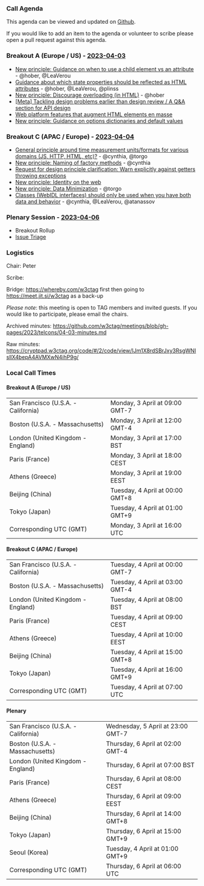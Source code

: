 ### Call Agenda

This agenda can be viewed and updated on [Github](https://github.com/w3ctag/meetings/blob/gh-pages/2023/telcons/04-03-agenda.md).

If you would like to add an item to the agenda or volunteer to scribe please open a pull request against this agenda.

### Breakout A (Europe / US) - [2023-04-03](https://www.timeanddate.com/worldclock/converter.html?iso=20230403T160000&p1=224&p2=43&p3=136&p4=195&p5=26&p6=33&p7=248&p8=235)

* [New principle: Guidance on when to use a child element vs an attribute](https://github.com/w3ctag/design-principles/issues/270) - @hober, @LeaVerou
* [Guidance about which state properties should be reflected as HTML attributes](https://github.com/w3ctag/design-principles/issues/289) - @hober, @LeaVerou, @plinss
* [New principle: Discourage overloading (in HTML)](https://github.com/w3ctag/design-principles/issues/370) - @hober
* [[Meta] Tackling design problems earlier than design review / A Q&A section for API design](https://github.com/w3ctag/design-principles/issues/319)
* [Web platform features that augment HTML elements en masse](https://github.com/w3ctag/design-principles/issues/423)
* [New principle: Guidance on options dictionaries and default values](https://github.com/w3ctag/design-principles/issues/391)

### Breakout C (APAC / Europe) - [2023-04-04](https://www.timeanddate.com/worldclock/converter.html?iso=20230404T070000&p1=224&p2=43&p3=136&p4=195&p5=26&p6=33&p7=248&p8=235)

* [General principle around time measurement units/formats for various domains (JS, HTTP, HTML, etc)?](https://github.com/w3ctag/design-principles/issues/344) - @cynthia, @torgo
* [New principle: Naming of factory methods](https://github.com/w3ctag/design-principles/issues/378) - @cynthia
* [Request for design principle clarification: Warn explicitly against getters throwing exceptions](https://github.com/w3ctag/design-principles/issues/400)
* [New principle: Identity on the web](https://github.com/w3ctag/design-principles/pull/396)
* [New principle: Data Minimization](https://github.com/w3ctag/design-principles/issues/399) - @torgo
* [Classes (WebIDL interfaces) should only be used when you have both data and behavior](https://github.com/w3ctag/design-principles/issues/11) - @cynthia, @LeaVerou, @atanassov

### Plenary Session - [2023-04-06](https://www.timeanddate.com/worldclock/converter.html?iso=20230406T060000&p1=224&p2=43&p3=136&p4=195&p5=26&p6=33&p7=248&p8=235)

* Breakout Rollup
* [Issue Triage](https://github.com/w3ctag/design-reviews/issues?q=is%3Aissue+is%3Aopen+label%3A%22Progress%3A+untriaged%22)

### Logistics

Chair: Peter

Scribe:

Bridge: https://whereby.com/w3ctag first then going to https://meet.jit.si/w3ctag as a back-up

*Please note*: this meeting is open to TAG members and invited guests. If you would like to participate, please email the chairs.

Archived minutes: https://github.com/w3ctag/meetings/blob/gh-pages/2023/telcons/04-03-minutes.md

Raw minutes: https://cryptpad.w3ctag.org/code/#/2/code/view/IJm1X8rdSBrJxy3RsgWNIsllX4bepA4AVMXwN4ihP9g/


### Local Call Times

#### Breakout A (Europe / US)

<table>
<tr><td> San Francisco (U.S.A. - California) <td> Monday, 3 April at 09:00 GMT-7</td></tr>
<tr><td> Boston (U.S.A. - Massachusetts) <td> Monday, 3 April at 12:00 GMT-4</td></tr>
<tr><td> London (United Kingdom - England) <td> Monday, 3 April at 17:00 BST</td></tr>
<tr><td> Paris (France) <td> Monday, 3 April at 18:00 CEST</td></tr>
<tr><td> Athens (Greece) <td> Monday, 3 April at 19:00 EEST</td></tr>
<tr><td> Beijing (China) <td> Tuesday, 4 April at 00:00 GMT+8</td></tr>
<tr><td> Tokyo (Japan) <td> Tuesday, 4 April at 01:00 GMT+9</td></tr>
<tr><td> Corresponding UTC (GMT) <td> Monday, 3 April at 16:00 UTC</td></tr>
</table>

#### Breakout C (APAC / Europe)

<table>
<tr><td> San Francisco (U.S.A. - California) <td> Tuesday, 4 April at 00:00 GMT-7</td></tr>
<tr><td> Boston (U.S.A. - Massachusetts) <td> Tuesday, 4 April at 03:00 GMT-4</td></tr>
<tr><td> London (United Kingdom - England) <td> Tuesday, 4 April at 08:00 BST</td></tr>
<tr><td> Paris (France) <td> Tuesday, 4 April at 09:00 CEST</td></tr>
<tr><td> Athens (Greece) <td> Tuesday, 4 April at 10:00 EEST</td></tr>
<tr><td> Beijing (China) <td> Tuesday, 4 April at 15:00 GMT+8</td></tr>
<tr><td> Tokyo (Japan) <td> Tuesday, 4 April at 16:00 GMT+9</td></tr>
<tr><td> Corresponding UTC (GMT) <td> Tuesday, 4 April at 07:00 UTC</td></tr>
</table>

#### Plenary

<table>
<tr><td> San Francisco (U.S.A. - California) <td> Wednesday, 5 April at 23:00 GMT-7</td></tr>
<tr><td> Boston (U.S.A. - Massachusetts) <td> Thursday, 6 April at 02:00 GMT-4</td></tr>
<tr><td> London (United Kingdom - England) <td> Thursday, 6 April at 07:00 BST</td></tr>
<tr><td> Paris (France) <td> Thursday, 6 April at 08:00 CEST</td></tr>
<tr><td> Athens (Greece) <td> Thursday, 6 April at 09:00 EEST</td></tr>
<tr><td> Beijing (China) <td> Thursday, 6 April at 14:00 GMT+8</td></tr>
<tr><td> Tokyo (Japan) <td> Thursday, 6 April at 15:00 GMT+9</td></tr>
<tr><td> Seoul (Korea) <td> Tuesday, 4 April at 01:00 GMT+9</td></tr>
<tr><td> Corresponding UTC (GMT) <td> Thursday, 6 April at 06:00 UTC</td></tr>
</table>
